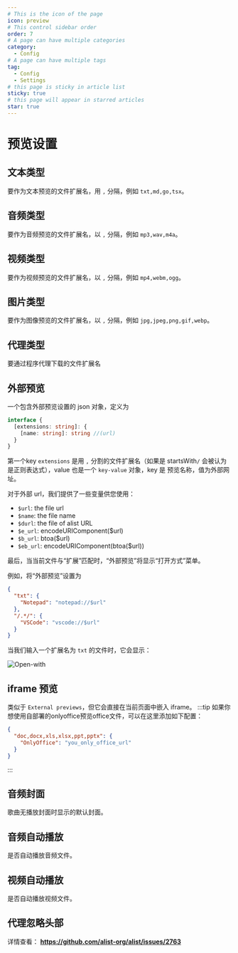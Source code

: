 ```yaml
---
# This is the icon of the page
icon: preview
# This control sidebar order
order: 7
# A page can have multiple categories
category:
  - Config
# A page can have multiple tags
tag:
  - Config
  - Settings
# this page is sticky in article list
sticky: true
# this page will appear in starred articles
star: true
---
```


# 预览设置

## 文本类型

要作为文本预览的文件扩展名，用 `,` 分隔，例如 `txt,md,go,tsx`。

## 音频类型

要作为音频预览的文件扩展名，以 `,` 分隔，例如 `mp3,wav,m4a`。

## 视频类型

要作为视频预览的文件扩展名，以 `,` 分隔，例如 `mp4,webm,ogg`。

## 图片类型

要作为图像预览的文件扩展名，以 `,` 分隔，例如 `jpg,jpeg,png,gif,webp`。

## 代理类型

要通过程序代理下载的文件扩展名

## 外部预览

一个包含外部预览设置的 json 对象，定义为

```typescript
interface {
  [extensions: string]: {
    [name: string]: string //(url)
  }
}
```

第一个key `extensions` 是用 `,` 分割的文件扩展名（如果是 startsWith`/` 会被认为是正则表达式），value 也是一个 `key-value` 对象，key 是 预览名称，值为外部网址。

对于外部 url，我们提供了一些变量供您使用：

- `$url`: the file url
- `$name`: the file name
- `$durl`: the file of alist URL
- `$e_url`: encodeURIComponent($url)
- `$b_url`: btoa($url)
- `$eb_url`: encodeURIComponent(btoa($url))

最后，当当前文件与“扩展”匹配时，“外部预览”将显示“打开方式”菜单。

例如，将“外部预览”设置为

```json
{
  "txt": {
    "Notepad": "notepad://$url"
  },
  "/.*/": {
    "VSCode": "vscode://$url"
  }
}
```

当我们输入一个扩展名为 `txt` 的文件时，它会显示：

![Open-with](/img/config/open-with.png)

## iframe 预览

类似于 `External previews`，但它会直接在当前页面中嵌入 iframe。
:::tip
如果你想使用自部署的onlyoffice预览office文件，可以在这里添加如下配置：

```json
{
  "doc,docx,xls,xlsx,ppt,pptx": {
    "OnlyOffice": "you_only_office_url"
  }
}
```

:::

## 音频封面

歌曲无播放封面时显示的默认封面。

## 音频自动播放

是否自动播放音频文件。

## 视频自动播放

是否自动播放视频文件。

## 代理忽略头部

详情查看： **https://github.com/alist-org/alist/issues/2763**

